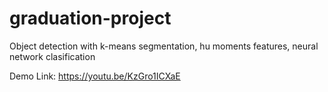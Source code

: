 # graduation-project
Object detection with k-means segmentation, hu moments features, neural network clasification

Demo Link:
https://youtu.be/KzGro1ICXaE
